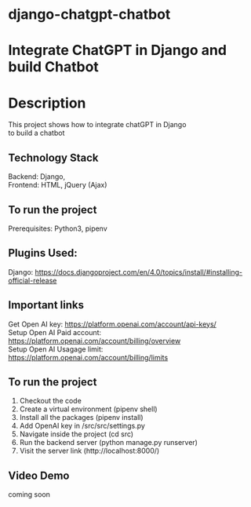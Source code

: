 # django-chatgpt-chatbot
# Integrate ChatGPT in Django and build Chatbot

# Description
This project shows how to integrate chatGPT in Django<br />
to build a chatbot

## Technology Stack
Backend: Django, <br />
Frontend: HTML, jQuery (Ajax)


## To run the project
Prerequisites: Python3, pipenv

## Plugins Used:
Django: https://docs.djangoproject.com/en/4.0/topics/install/#installing-official-release<br />

## Important links
Get Open AI key: https://platform.openai.com/account/api-keys/<br />
Setup Open AI Paid account: https://platform.openai.com/account/billing/overview<br />
Setup Open AI Usagage limit: https://platform.openai.com/account/billing/limits<br />


## To run the project
1. Checkout the code
2. Create a virtual environment (pipenv shell)
3. Install all the packages (pipenv install)
4. Add OpenAI key in /src/src/settings.py
5. Navigate inside the project (cd src)
6. Run the backend server (python manage.py runserver)
7. Visit the server link (http://localhost:8000/)

## Video Demo
coming soon
